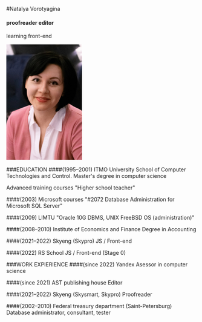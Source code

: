 #Natalya Vorotyagina
#### proofreader editor 
learning front-end

![foto](./img/ava.png "Фото")

###EDUCATION
####(1995–2001) ITMO University
School of Computer Technologies and Control. 
Master's degree in computer science

Advanced training courses "Higher school teacher"

####(2003) Microsoft courses
"#2072 Database Administration for Microsoft SQL Server"

####(2009) LIMTU
"Oracle 10G DBMS, UNIX FreeBSD OS (administration)"

####(2008–2010) Institute of Economics and Finance
Degree in Accounting

####(2021–2022) Skyeng (Skypro)
JS / Front-end

####(2022) RS School
JS / Front-end (Stage 0)

###WORK EXPIERIENCE
####(since 2022) Yandex
Asessor in computer science

####(since 2021) AST publishing house 
Editor

####(2021–2022) Skyeng (Skysmart, Skypro)
Proofreader

####(2002–2010) Federal treasury department (Saint-Petersburg)
Database administrator, consultant, tester
